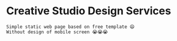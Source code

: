 # Creative Studio Design Services

```
Simple static web page based on free template 😄 
Without design of mobile screen 😭😭😭
```
